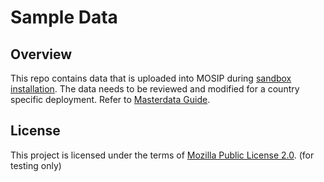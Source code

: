 # Sample Data

## Overview
This repo contains data that is uploaded into MOSIP during [sandbox installation](https://docs.mosip.io/1.2.0/deployment/sandbox-deployment). The data needs to be reviewed and modified for a country specific deployment. Refer to [Masterdata Guide](https://docs.mosip.io/1.2.0/deployment/masterdata-guide). 

## License
This project is licensed under the terms of [Mozilla Public License 2.0](LICENSE).
(for testing only)